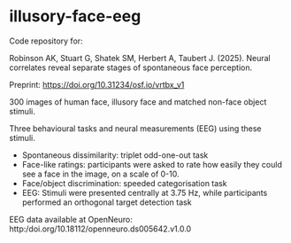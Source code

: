 # illusory-face-eeg

Code repository for:

Robinson AK, Stuart G, Shatek SM, Herbert A, Taubert J. (2025). Neural correlates reveal separate stages of spontaneous face perception.

Preprint: https://doi.org/10.31234/osf.io/vrtbx_v1 


300 images of human face, illusory face and matched non-face object stimuli.

Three behavioural tasks and neural measurements (EEG) using these stimuli.

- Spontaneous dissimilarity: triplet odd-one-out task
- Face-like ratings: participants were asked to rate how easily they could see a face in the image, on a scale of 0-10. 
- Face/object discrimination: speeded categorisation task
- EEG: Stimuli were presented centrally at 3.75 Hz, while participants performed an orthogonal target detection task

EEG data available at OpenNeuro: http:/doi.org/10.18112/openneuro.ds005642.v1.0.0
